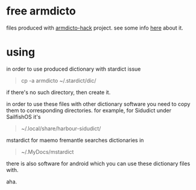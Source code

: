 free armdicto
=============

files produced with [armdicto-hack](https://github.com/norayr/armdicto-hack) project. see some info [here](http://norayr.arnet.am/weblog/2014/09/09/ասք-հաքերութեան-մասին/) about it.

using
======

in order to use produced dictionary with stardict issue

>cp -a armdicto ~/.stardict/dic/

if there's no such directory, then create it.

in order to use these files with other dictionary software you need to copy them to corresponding directories. for example, for Sidudict under SailfishOS it's

>~/.local/share/harbour-sidudict/

mstardict for maemo fremantle searches dictionaries in

>~/.MyDocs/mstardict

there is also software for android which you can use these dictionary files with.

aha.
